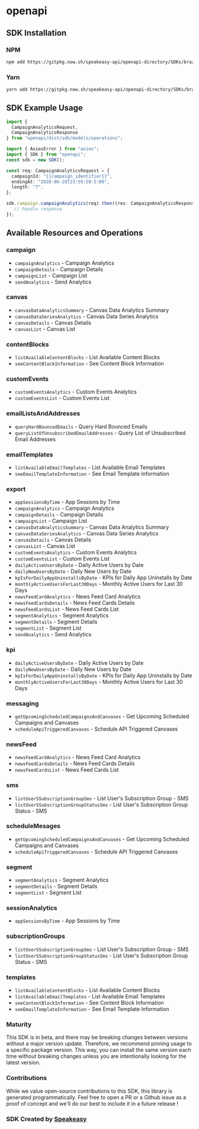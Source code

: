 # openapi

<!-- Start SDK Installation -->
## SDK Installation

### NPM

```bash
npm add https://gitpkg.now.sh/speakeasy-api/openapi-directory/SDKs/braze.com/1.0.0/typescript
```

### Yarn

```bash
yarn add https://gitpkg.now.sh/speakeasy-api/openapi-directory/SDKs/braze.com/1.0.0/typescript
```
<!-- End SDK Installation -->

## SDK Example Usage
<!-- Start SDK Example Usage -->
```typescript
import {
  CampaignAnalyticsRequest,
  CampaignAnalyticsResponse
} from "openapi/dist/sdk/models/operations";

import { AxiosError } from "axios";
import { SDK } from "openapi";
const sdk = new SDK();

const req: CampaignAnalyticsRequest = {
  campaignId: "{{campaign_identifier}}",
  endingAt: "2020-06-28T23:59:59-5:00",
  length: "7",
};

sdk.campaign.campaignAnalytics(req).then((res: CampaignAnalyticsResponse | AxiosError) => {
   // handle response
});
```
<!-- End SDK Example Usage -->

<!-- Start SDK Available Operations -->
## Available Resources and Operations


### campaign

* `campaignAnalytics` - Campaign Analytics
* `campaignDetails` - Campaign Details
* `campaignList` - Campaign List
* `sendAnalytics` - Send Analytics

### canvas

* `canvasDataAnalyticsSummary` - Canvas Data Analytics Summary
* `canvasDataSeriesAnalytics` - Canvas Data Series Analytics
* `canvasDetails` - Canvas Details
* `canvasList` - Canvas List

### contentBlocks

* `listAvailableContentBlocks` - List Available Content Blocks
* `seeContentBlockInformation` - See Content Block Information

### customEvents

* `customEventsAnalytics` - Custom Events Analytics
* `customEventsList` - Custom Events List

### emailListsAndAddresses

* `queryHardBouncedEmails` - Query Hard Bounced Emails
* `queryListOfUnsubscribedEmailAddresses` - Query List of Unsubscribed Email Addresses

### emailTemplates

* `listAvailableEmailTemplates` - List Available Email Templates
* `seeEmailTemplateInformation` - See Email Template Information

### export

* `appSessionsByTime` - App Sessions by Time
* `campaignAnalytics` - Campaign Analytics
* `campaignDetails` - Campaign Details
* `campaignList` - Campaign List
* `canvasDataAnalyticsSummary` - Canvas Data Analytics Summary
* `canvasDataSeriesAnalytics` - Canvas Data Series Analytics
* `canvasDetails` - Canvas Details
* `canvasList` - Canvas List
* `customEventsAnalytics` - Custom Events Analytics
* `customEventsList` - Custom Events List
* `dailyActiveUsersByDate` - Daily Active Users by Date
* `dailyNewUsersByDate` - Daily New Users by Date
* `kpIsForDailyAppUninstallsByDate` - KPIs for Daily App Uninstalls by Date
* `monthlyActiveUsersForLast30Days` - Monthly Active Users for Last 30 Days
* `newsFeedCardAnalytics` - News Feed Card Analytics
* `newsFeedCardsDetails` - News Feed Cards Details
* `newsFeedCardsList` - News Feed Cards List
* `segmentAnalytics` - Segment Analytics
* `segmentDetails` - Segment Details
* `segmentList` - Segment List
* `sendAnalytics` - Send Analytics

### kpi

* `dailyActiveUsersByDate` - Daily Active Users by Date
* `dailyNewUsersByDate` - Daily New Users by Date
* `kpIsForDailyAppUninstallsByDate` - KPIs for Daily App Uninstalls by Date
* `monthlyActiveUsersForLast30Days` - Monthly Active Users for Last 30 Days

### messaging

* `getUpcomingScheduledCampaignsAndCanvases` - Get Upcoming Scheduled Campaigns and Canvases
* `scheduleApiTriggeredCanvases` - Schedule API Triggered Canvases

### newsFeed

* `newsFeedCardAnalytics` - News Feed Card Analytics
* `newsFeedCardsDetails` - News Feed Cards Details
* `newsFeedCardsList` - News Feed Cards List

### sms

* `listUserSSubscriptionGroupSms` - List User's Subscription Group - SMS
* `listUserSSubscriptionGroupStatusSms` - List User's  Subscription Group Status - SMS

### scheduleMesages

* `getUpcomingScheduledCampaignsAndCanvases` - Get Upcoming Scheduled Campaigns and Canvases
* `scheduleApiTriggeredCanvases` - Schedule API Triggered Canvases

### segment

* `segmentAnalytics` - Segment Analytics
* `segmentDetails` - Segment Details
* `segmentList` - Segment List

### sessionAnalytics

* `appSessionsByTime` - App Sessions by Time

### subscriptionGroups

* `listUserSSubscriptionGroupSms` - List User's Subscription Group - SMS
* `listUserSSubscriptionGroupStatusSms` - List User's  Subscription Group Status - SMS

### templates

* `listAvailableContentBlocks` - List Available Content Blocks
* `listAvailableEmailTemplates` - List Available Email Templates
* `seeContentBlockInformation` - See Content Block Information
* `seeEmailTemplateInformation` - See Email Template Information
<!-- End SDK Available Operations -->

### Maturity

This SDK is in beta, and there may be breaking changes between versions without a major version update. Therefore, we recommend pinning usage
to a specific package version. This way, you can install the same version each time without breaking changes unless you are intentionally
looking for the latest version.

### Contributions

While we value open-source contributions to this SDK, this library is generated programmatically.
Feel free to open a PR or a Github issue as a proof of concept and we'll do our best to include it in a future release !

### SDK Created by [Speakeasy](https://docs.speakeasyapi.dev/docs/using-speakeasy/client-sdks)

